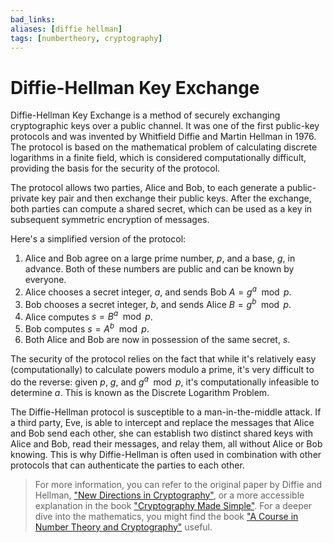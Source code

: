 ```yaml
---
bad_links: 
aliases: [diffie hellman]
tags: [numbertheory, cryptography]
---
```

# Diffie-Hellman Key Exchange

 Diffie-Hellman Key Exchange is a method of securely exchanging cryptographic keys over a public channel. It was one of the first public-key protocols and was invented by Whitfield Diffie and Martin Hellman in 1976. The protocol is based on the mathematical problem of calculating discrete logarithms in a finite field, which is considered computationally difficult, providing the basis for the security of the protocol.

The protocol allows two parties, Alice and Bob, to each generate a public-private key pair and then exchange their public keys. After the exchange, both parties can compute a shared secret, which can be used as a key in subsequent symmetric encryption of messages.

Here's a simplified version of the protocol:

1. Alice and Bob agree on a large prime number, $p$, and a base, $g$, in advance. Both of these numbers are public and can be known by everyone.
2. Alice chooses a secret integer, $a$, and sends Bob $A = g^a \mod p$.
3. Bob chooses a secret integer, $b$, and sends Alice $B = g^b \mod p$.
4. Alice computes $s = B^a \mod p$.
5. Bob computes $s = A^b \mod p$.
6. Both Alice and Bob are now in possession of the same secret, $s$.

The security of the protocol relies on the fact that while it's relatively easy (computationally) to calculate powers modulo a prime, it's very difficult to do the reverse: given $p$, $g$, and $g^a \mod p$, it's computationally infeasible to determine $a$. This is known as the Discrete Logarithm Problem.

The Diffie-Hellman protocol is susceptible to a man-in-the-middle attack. If a third party, Eve, is able to intercept and replace the messages that Alice and Bob send each other, she can establish two distinct shared keys with Alice and Bob, read their messages, and relay them, all without Alice or Bob knowing. This is why Diffie-Hellman is often used in combination with other protocols that can authenticate the parties to each other.

> For more information, you can refer to the original paper by Diffie and Hellman, ["New Directions in Cryptography"](https://scholar.google.com/scholar?hl=en&as_sdt=0%2C5&q=New+Directions+in+Cryptography&btnG=), or a more accessible explanation in the book ["Cryptography Made Simple"](https://www.google.com/search?q=Cryptography+Made+Simple). For a deeper dive into the mathematics, you might find the book ["A Course in Number Theory and Cryptography"](https://www.google.com/search?q=A+Course+in+Number+Theory+and+Cryptography) useful.